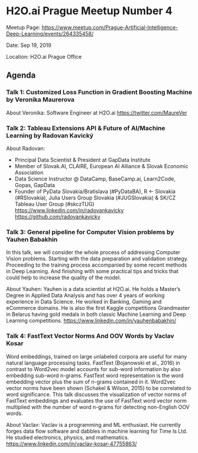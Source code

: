 # H2O.ai Prague Meetup Number 4

Meetup Page: https://www.meetup.com/Prague-Artificial-Intelligence-Deep-Learning/events/264335458/

Date: Sep 19, 2019

Location: H2O.ai Prague Office

## Agenda

### Talk 1: Customized Loss Function in Gradient Boosting Machine by Veronika Maurerova

About Veronika:
Software Engineer at H2O.ai
https://twitter.com/MaureVer


### Talk 2: Tableau Extensions API & Future of AI/Machine Learning by Radovan Kavický

About Radovan:
- Principal Data Scientist & President at GapData Institute
- Member of Slovak.AI, CLAIRE, European AI Alliance & Slovak Economic Association
- Data Science Instructor @ DataCamp, BaseCamp.ai, Learn2Code, Gopas, GapData
- Founder of PyData Slovakia/Bratislava (#PyDataBA), R <- Slovakia (#RSlovakia), Julia Users Group Slovakia (#JUGSlovakia) & SK/CZ Tableau User Group (#skczTUG)
https://www.linkedin.com/in/radovankavicky
https://github.com/radovankavicky

### Talk 3: General pipeline for Computer Vision problems by Yauhen Babakhin

In this talk, we will consider the whole process of addressing Computer Vision problems. Starting with the data preparation and validation strategy. Proceeding to the training process accompanied by some recent methods in Deep Learning. And finishing with some practical tips and tricks that could help to increase the quality of the model.

About Yauhen:
Yauhen is a data scientist at H2O.ai. He holds a Master’s Degree in Applied Data Analysis and has over 4 years of working experience in Data Science. He worked in Banking, Gaming and eCommerce domains. He is also the first Kaggle competitions Grandmaster in Belarus having gold medals in both classic Machine Learning and Deep Learning competitions.
https://www.linkedin.com/in/yauhenbabakhin/


### Talk 4: FastText Vector Norms And OOV Words by Vaclav Kosar

Word embeddings, trained on large unlabeled corpora are useful for many natural language processing tasks. FastText (Bojanowski et al., 2016) in contrast to Word2vec model accounts for sub-word information by also embedding sub-word n-grams. FastText word representation is the word embedding vector plus the sum of n-grams contained in it. Word2vec vector norms have been shown (Schakel & Wilson, 2015) to be correlated to word significance. This talk discusses the visualization of vector norms of FastText embeddings and evaluates the use of FastText word vector norm multiplied with the number of word n-grams for detecting non-English OOV words.

About Vaclav:
Vaclav is a programming and ML enthusiast. He currently forges data flow software and dabbles in machine learning for Time Is Ltd. He studied electronics, physics, and mathematics.
https://www.linkedin.com/in/vaclav-kosar-47755863/
